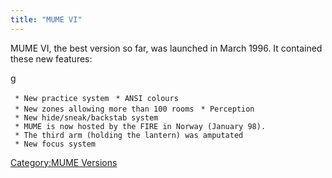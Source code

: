 ```yaml
---
title: "MUME VI"
---
```


MUME VI, the best version so far, was launched in March 1996. It
contained these new features:

<nowiki>g

` * New practice system`
` * ANSI colours`
` * New zones allowing more than 100 rooms`
` * Perception`
` * New hide/sneak/backstab system`
` * MUME is now hosted by the FIRE in Norway (January 98).`
` * The third arm (holding the lantern) was amputated`
` * New focus system `

</pre>

[Category:MUME Versions](Category:MUME_Versions "wikilink")